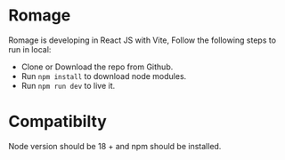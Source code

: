 # Romage

Romage is developing in React JS with Vite,
Follow the following steps to run in local:
- Clone or Download the repo from Github.
- Run `npm install` to download node modules.
- Run `npm run dev` to live it.

# Compatibilty

Node version should be 18 + and  npm should be installed.
